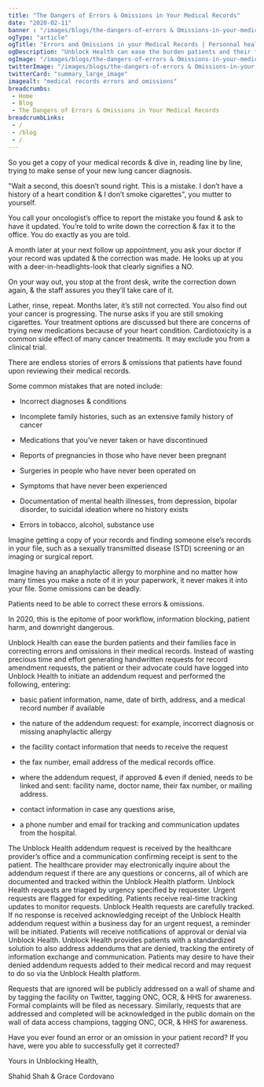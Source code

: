 ```yaml
--- 
title: "The Dangers of Errors & Omissions in Your Medical Records"
date: "2020-02-11"
banner : "/images/blogs/the-dangers-of-errors & Omissions-in-your-medical-records.jpg"
ogType: "article"
ogTitle: "Errors and Omissions in your Medical Records | Personnal health Record | Unblock Health"
ogDescription: "Unblock Health can ease the burden patients and their families face in correcting errors and omissions in their medical records."
ogImage: "/images/blogs/the-dangers-of-errors & Omissions-in-your-medical-records.jpg"
twitterImage: "/images/blogs/the-dangers-of-errors & Omissions-in-your-medical-records.jpg"
twitterCard: "summary_large_image"
imagealt: "medical records errors and omissions"
breadcrumbs:
 - Home
 - Blog
 - The Dangers of Errors & Omissions in Your Medical Records
breadcrumbLinks:
 - / 
 - /blog
 - / 
---
```


So you get a copy of your medical records & dive in, reading line by line, trying to make sense of your new lung cancer diagnosis.

"Wait a second, this doesn’t sound right. This is a mistake. I don’t have a history of a heart condition & I don’t smoke cigarettes", you mutter to yourself.

You call your oncologist’s office to report the mistake you found & ask to have it updated. You’re told to write down the correction & fax it to the office. You do exactly as you are told.

A month later at your next follow up appointment, you ask your doctor if your record was updated & the correction was made. He looks up at you with a deer-in-headlights-look that clearly signifies a NO.

On your way out, you stop at the front desk, write the correction down again, & the staff assures you they’ll take care of it.

Lather, rinse, repeat. Months later, it’s still not corrected. You also find out your cancer is progressing. The nurse asks if you are still smoking cigarettes. Your treatment options are discussed but there are concerns of trying new medications because of your heart condition. Cardiotoxicity is a common side effect of many cancer treatments. It may exclude you from a clinical trial.

There are endless stories of errors & omissions that patients have found upon reviewing their medical records.

Some common mistakes that are noted include:

- Incorrect diagnoses & conditions 

- Incomplete family histories, such as an extensive family history of cancer

- Medications that you’ve never taken or have discontinued

- Reports of pregnancies in those who have never been pregnant

- Surgeries in people who have never been operated on

- Symptoms that have never been experienced

- Documentation of mental health illnesses, from depression, bipolar disorder, to suicidal ideation where no history exists

- Errors in tobacco, alcohol, substance use 

Imagine getting a copy of your records and finding someone else’s records in your file, such as a sexually transmitted disease (STD) screening or an imaging or surgical report. 

Imagine having an anaphylactic allergy to morphine and no matter how many times you make a note of it in your paperwork, it never makes it into your file. Some omissions can be deadly.

Patients need to be able to correct these errors & omissions.

In 2020, this is the epitome of poor workflow, information blocking, patient harm, and downright dangerous.

Unblock Health can ease the burden patients and their families face in correcting errors and omissions in their medical records. Instead of wasting precious time and effort generating handwritten requests for record amendment requests, the patient or their advocate could have logged into Unblock Health to initiate an addendum request and performed the following, entering:

- basic patient information, name, date of birth, address, and a medical record number if available  

- the nature of the addendum request: for example, incorrect diagnosis or missing anaphylactic allergy

- the facility contact information that needs to receive the request

- the fax number, email address of the medical records office.

- where the addendum request, if approved & even if denied, needs to be linked and sent: facility name, doctor name, their fax number, or mailing address.

- contact information in case any questions arise, 

- a phone number and email for tracking and communication updates from the hospital.


The Unblock Health addendum request is received by the healthcare provider’s office and a communication confirming receipt is sent to the patient. The healthcare provider may electronically inquire about the addendum request if there are any questions or concerns, all of which are documented and tracked within the Unblock Health platform. Unblock Health requests are triaged by urgency specified by requester. Urgent requests are flagged for expediting. Patients receive real-time tracking updates to monitor requests. Unblock Health requests are carefully tracked. If no response is received acknowledging receipt of the Unblock Health addendum request within a business day for an urgent request, a reminder will be initiated. Patients will receive notifications of approval or denial via Unblock Health. Unblock Health provides patients with a standardized solution to also address addendums that are denied, tracking the entirety of information exchange and communication. Patients may desire to have their denied addendum requests added to their medical record and may request to do so via the Unblock Health platform.  

Requests that are ignored will be publicly addressed on a wall of shame and by tagging the facility on Twitter, tagging ONC, OCR, & HHS for awareness. Formal complaints will be filed as necessary. Similarly, requests that are addressed and completed will be acknowledged in the public domain on the wall of data access champions, tagging ONC, OCR, & HHS for awareness.

Have you ever found an error or an omission in your patient record? If you have, were you able to successfully get it corrected? 

Yours in Unblocking Health,

Shahid Shah & Grace Cordovano